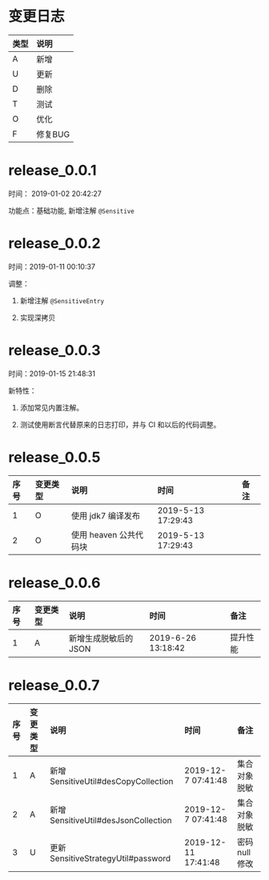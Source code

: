# 变更日志

| 类型 | 说明 |
|:----|:----|
| A | 新增 |
| U | 更新 |
| D | 删除 |
| T | 测试 |
| O | 优化 |
| F | 修复BUG |

# release_0.0.1

时间： 2019-01-02 20:42:27

功能点：基础功能, 新增注解 `@Sensitive`


# release_0.0.2

时间：2019-01-11 00:10:37

调整：

1. 新增注解 `@SensitiveEntry`

2. 实现深拷贝

# release_0.0.3

时间：2019-01-15 21:48:31

新特性：

1. 添加常见内置注解。

2. 测试使用断言代替原来的日志打印，并与 CI 和以后的代码调整。

# release_0.0.5

| 序号 | 变更类型 | 说明 | 时间 | 备注 |
|:---|:---|:---|:---|:--|
| 1 | O | 使用 jdk7 编译发布 | 2019-5-13 17:29:43 | |
| 2 | O | 使用 heaven 公共代码块 | 2019-5-13 17:29:43 | |

# release_0.0.6

| 序号 | 变更类型 | 说明 | 时间 | 备注 |
|:---|:---|:---|:---|:--|
| 1 | A | 新增生成脱敏后的 JSON | 2019-6-26 13:18:42 | 提升性能 |

# release_0.0.7

| 序号 | 变更类型 | 说明 | 时间 | 备注 |
|:---|:---|:---|:---|:--|
| 1 | A | 新增 SensitiveUtil#desCopyCollection | 2019-12-7 07:41:48 | 集合对象脱敏 |
| 2 | A | 新增 SensitiveUtil#desJsonCollection | 2019-12-7 07:41:48 | 集合对象脱敏 |
| 3 | U | 更新 SensitiveStrategyUtil#password | 2019-12-11 17:41:48 | 密码null修改 |